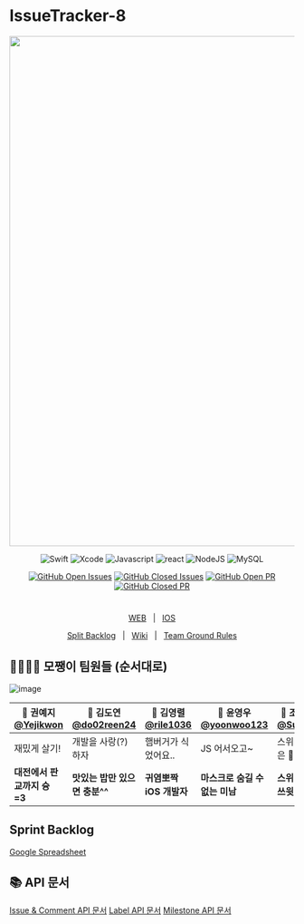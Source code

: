 # IssueTracker-8

<div align="center">

<img width = 900 src = "https://user-images.githubusercontent.com/34840140/97556676-1eeaa500-1a1d-11eb-8fe7-6b9420af20f7.png">

![Swift](https://img.shields.io/badge/swift-v5.1-orange?logo=swift)
![Xcode](https://img.shields.io/badge/xcode-v12.1-blue?logo=xcode)
![Javascript](https://img.shields.io/badge/javascript-ES6+-yellow?logo=javascript)
![react](https://img.shields.io/badge/react-16.13-1cf?logo=react)
![NodeJS](https://img.shields.io/badge/node.js-v12.18.3-green?logo=node.js)
![MySQL](https://img.shields.io/badge/mysql-v5.7.32-blue?logo=mysql)

[![GitHub Open Issues](https://img.shields.io/github/issues-raw/boostcamp-2020/IssueTracker-8?color=green)](https://github.com/boostcamp-2020/IssueTracker-8/issues)
[![GitHub Closed Issues](https://img.shields.io/github/issues-closed-raw/boostcamp-2020/IssueTracker-8?color=red)](https://github.com/boostcamp-2020/IssueTracker-8/issues)
[![GitHub Open PR](https://img.shields.io/github/issues-pr-raw/boostcamp-2020/IssueTracker-8?color=green)](https://github.com/boostcamp-2020/IssueTracker-8/issues)
[![GitHub Closed PR](https://img.shields.io/github/issues-pr-closed-raw/boostcamp-2020/IssueTracker-8?color=red)](https://github.com/boostcamp-2020/IssueTracker-8/issues)

<H1></H1>

[WEB](https://github.com/boostcamp-2020/IssueTracker-08/blob/master/sprint-web.md)&nbsp;&nbsp;&nbsp;|&nbsp;&nbsp;&nbsp;[IOS](https://github.com/boostcamp-2020/IssueTracker-08/blob/master/sprint-ios.md)

[Split Backlog](https://docs.google.com/spreadsheets/d/19wkM--KlfBSZAe7_RBzZKZ5Rq0YNnLkuxhtWNhTGxDA/edit#gid=0)&nbsp;&nbsp;&nbsp;|&nbsp;&nbsp;&nbsp;[Wiki](https://github.com/boostcamp-2020/IssueTracker-08/wiki)&nbsp;&nbsp;&nbsp;|&nbsp;&nbsp;&nbsp;[Team Ground Rules](https://github.com/boostcamp-2020/IssueTracker-08/wiki/Team-Ground-Rules)

</div>

## 👨‍👩‍👧‍👦 모쨍이 팀원들 (순서대로)

![image](https://user-images.githubusercontent.com/50297117/97560815-8d7e3180-1a22-11eb-8682-21d00cfe1a65.png)

| 🐳 권예지 [@Yejikwon](https://github.com/Yejikwon) | 🐹 김도연 [@do02reen24](https://github.com/do02reen24) | 🐼 김영렬 [@rile1036](https://github.com/rile1036) | 🐶 윤영우 [@yoonwoo123](https://github.com/yoonwoo123) | 🐲 조수정 [@Sueaty](https://github.com/Sueaty) |
| ------------------------------------------------- | ----------------------------------------------------- | ------------------------------------------------- | ----------------------------------------------------- | --------------------------------------------- |
| 재밌게 살기!                                      | 개발을 사랑(?)하자                                    | 햄버거가 식었어요..                               | JS 어서오고~                                          | 스위리 발은 🐶발                      |
| **대전에서 판교까지 슝 =3**                       | **맛있는 밥만 있으면 충분^^**                         | **귀염뽀짝 iOS 개발자**                           | **마스크로 숨길 수 없는 미남**                        | **스위리 쏘 쓰윗**                            |



## Sprint Backlog
[Google Spreadsheet](https://docs.google.com/spreadsheets/d/19wkM--KlfBSZAe7_RBzZKZ5Rq0YNnLkuxhtWNhTGxDA/edit?usp=sharing)

## 📚 API 문서
[Issue & Comment API 문서](https://documenter.getpostman.com/view/10085882/TVYNYF44#b5e26198-7c6d-4148-830b-19552dc47f41)
[Label API 문서](https://documenter.getpostman.com/view/7326919/TVYNYvFB)
[Milestone API 문서](https://documenter.getpostman.com/view/13282124/TVYJ7HM9)

